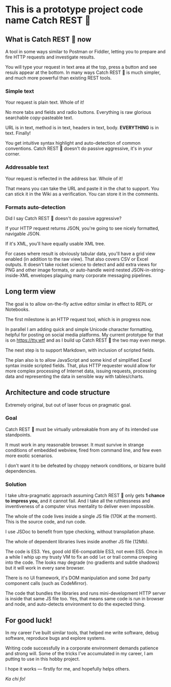 # This is a prototype project code name Catch REST &#x1F379;



## What is Catch REST &#x1F379; now

A tool in some ways similar to Postman or Fiddler, letting you to prepare and fire HTTP requests and investigate results.

You will type your request in text area at the top, press a button and see resuls appear at the bottom. In many ways
Catch REST &#x1F379; is much simpler, and much more powerful than existing REST tools.

### Simple text

Your request is plain text. Whole of it!

No more tabs and fields and radio buttons. Everything is raw glorious searchable copy-pasteable text.

URL is in text, method is in text, headers in text, body. **EVERYTHING** is in text. Finally!

You get intuitive syntax highlight and auto-detection of common conventions. Catch REST &#x1F379; doesn't do passive aggressive,
it's in your corner.

### Addressable text

Your request is reflected in the address bar. Whole of it!

That means you can take the URL and paste it in the chat to support. You can stick it in the Wiki as a verification.
You can store it in the comments.

### Formats auto-detection

Did I say Catch REST &#x1F379; doesn't do passive aggressive?

If your HTTP request returns JSON, you're going to see nicely formatted, navigable JSON.

If it's XML, you'll have equally usable XML tree.

For cases where result is obviously tabular data, you'll have a grid view enabled (in addition to the raw view).
That also covers CSV or Excel outputs. It doesn't take rocket science to detect and add extra views for PNG
and other image formats, or auto-handle weird nested JSON-in-string-inside-XML envelopes plaguing many
corporate messaging pipelines.



## Long term view

The goal is to allow on-the-fly active editor similar in effect to REPL or Notebooks.

The first milestone is an HTTP request tool, which is in progress now.

In parallel I am adding quick and simple Unicode character formatting,
helpful for posting on social media platforms. My current prototype for that
is on https://tty.wtf and as I build up Catch REST &#x1F379; the two may even merge.

The next step is to support Markdown, with inclusion of scripted fields.

The plan also is to allow JavaScript and some kind of simplified Excel syntax inside scripted fields.
That, plus HTTP requester would allow for more complex processing of Internet data,
issuing requests, processing data and representing the data in sensible way with tables/charts.



## Architecture and code structure

Extremely original, but out of laser focus on pragmatic goal.

### Goal

Catch REST &#x1F379; must be virtually unbreakable from any of its intended use standpoints.

It must work in any reasonable browser. It must survive in strange conditions of embedded webview,
fired from command line, and few even more exotic scenarios.

I don't want it to be defeated by choppy network conditions, or bizarre build dependencies.

### Solution

I take ultra-pragmatic approach assuming Catch REST &#x1F379; only gets **1 chance to impress you,**
and it cannot fail. And I take all the ruthlessness and inventiveness of a computer virus mentality
to deliver even impossible.

The whole of the code lives inside a single JS file (170K at the moment). This is the source code, and run code.

I use JSDoc to benefit from type checking, without transpilation phase.

The whole of dependent libraries lives inside another JS file (12Mb).

The code is ES3. Yes, good old IE6-compatible ES3, not even ES5. Once in a while I whip up my trusty VM to fix
an odd `let` or trail comma creeping into the code. The looks may degrade (no gradients and subtle shadows)
but it will work in every sane browser.

There is no UI framework, it's DOM manipulation and some 3rd party component calls (such as CodeMirror).

The code that bundles the libraries and runs mini-development HTTP server is inside that same JS file too.
Yes, that means same code is run in browser and node, and auto-detects environment to do the expected thing.



## For good luck!

In my career I've built similar tools, that helped me write software, debug software,
reproduce bugs and explore systems.

Writing code successfully in a corporate environment demands patience and strong will.
Some of the tricks I've accumulated in my career, I am putting to use in this hobby project.

I hope it works — firstly for me, and hopefully helps others.

*Ka chi fo!*
<!-- {build-by-hash:1ps095ob0fr Sun Nov 20 2022 01:31:18 GMT+0000 (Greenwich Mean Time) darwin/x64} -->

